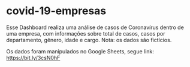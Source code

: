 # covid-19-empresas
Esse Dashboard realiza uma análise de casos de Coronavírus dentro de uma empresa, com informações sobre total de casos, casos por departamento, gênero, idade e cargo.
Nota: os dados são fictícios.

Os dados foram manipulados no Google Sheets, segue link: https://bit.ly/3csN0hF
